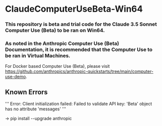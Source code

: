 # ClaudeComputerUseBeta-Win64

### This repository is beta and trial code for the Claude 3.5 Sonnet Computer Use (Beta) to be ran on Win64.
### As noted in the Anthropic Computer Use (Beta) Documentation, it is recommended that the Computer Use to be ran in Virtual Machines. 

For Docker based Computer Use (Beta), please visit https://github.com/anthropics/anthropic-quickstarts/tree/main/computer-use-demo.

## Known Errors
'''
Error: Client initialization failed: Failed to validate API key: 'Beta' object has no attribute 'messages'
'''

-> pip install --upgrade anthropic
